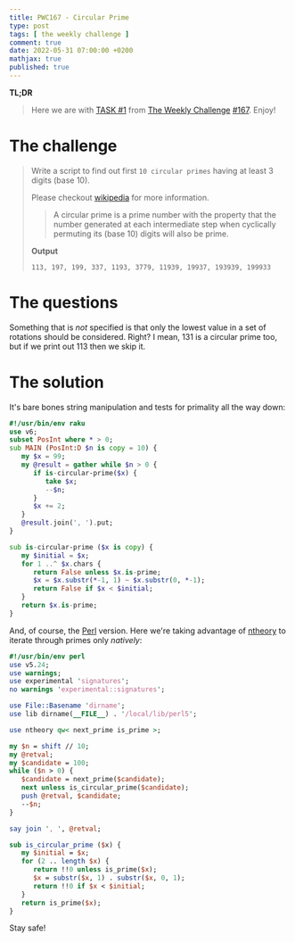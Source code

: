 ```yaml
---
title: PWC167 - Circular Prime
type: post
tags: [ the weekly challenge ]
comment: true
date: 2022-05-31 07:00:00 +0200
mathjax: true
published: true
---
```


**TL;DR**

> Here we are with [TASK #1][] from [The Weekly Challenge][]
> [#167][]. Enjoy!

# The challenge


> Write a script to find out first `10 circular primes` having at least 3
> digits (base 10).
>
> Please checkout [wikipedia][] for more information.
>
>> A circular prime is a prime number with the property that the number
>> generated at each intermediate step when cyclically permuting its
>> (base 10) digits will also be prime.
>
> **Output**
>
>     113, 197, 199, 337, 1193, 3779, 11939, 19937, 193939, 199933

# The questions

Something that is *not* specified is that only the lowest value in a set
of rotations should be considered. Right? I mean, 131 is a circular
prime too, but if we print out 113 then we skip it.

# The solution

It's bare bones string manipulation and tests for primality all the way
down:

```raku
#!/usr/bin/env raku
use v6;
subset PosInt where * > 0;
sub MAIN (PosInt:D $n is copy = 10) {
   my $x = 99;
   my @result = gather while $n > 0 {
      if is-circular-prime($x) {
         take $x;
         --$n;
      }
      $x += 2;
   }
   @result.join(', ').put;
}

sub is-circular-prime ($x is copy) {
   my $initial = $x;
   for 1 ..^ $x.chars {
      return False unless $x.is-prime;
      $x = $x.substr(*-1, 1) ~ $x.substr(0, *-1);
      return False if $x < $initial;
   }
   return $x.is-prime;
}
```

And, of course, the [Perl][] version. Here we're taking advantage of
[ntheory][] to iterate through primes only *natively*:

```perl
#!/usr/bin/env perl
use v5.24;
use warnings;
use experimental 'signatures';
no warnings 'experimental::signatures';

use File::Basename 'dirname';
use lib dirname(__FILE__) . '/local/lib/perl5';

use ntheory qw< next_prime is_prime >;

my $n = shift // 10;
my @retval;
my $candidate = 100;
while ($n > 0) {
   $candidate = next_prime($candidate);
   next unless is_circular_prime($candidate);
   push @retval, $candidate;
   --$n;
}

say join ', ', @retval;

sub is_circular_prime ($x) {
   my $initial = $x;
   for (2 .. length $x) {
      return !!0 unless is_prime($x);
      $x = substr($x, 1) . substr($x, 0, 1);
      return !!0 if $x < $initial;
   }
   return is_prime($x);
}
```

Stay safe!

[The Weekly Challenge]: https://theweeklychallenge.org/
[#167]: https://theweeklychallenge.org/blog/perl-weekly-challenge-167/
[TASK #1]: https://theweeklychallenge.org/blog/perl-weekly-challenge-167/#TASK1
[Perl]: https://www.perl.org/
[Raku]: https://raku.org/
[ntheory]: https://metacpan.org/pod/Math::Prime::Util
[wikipedia]: https://en.wikipedia.org/wiki/Circular_prime
